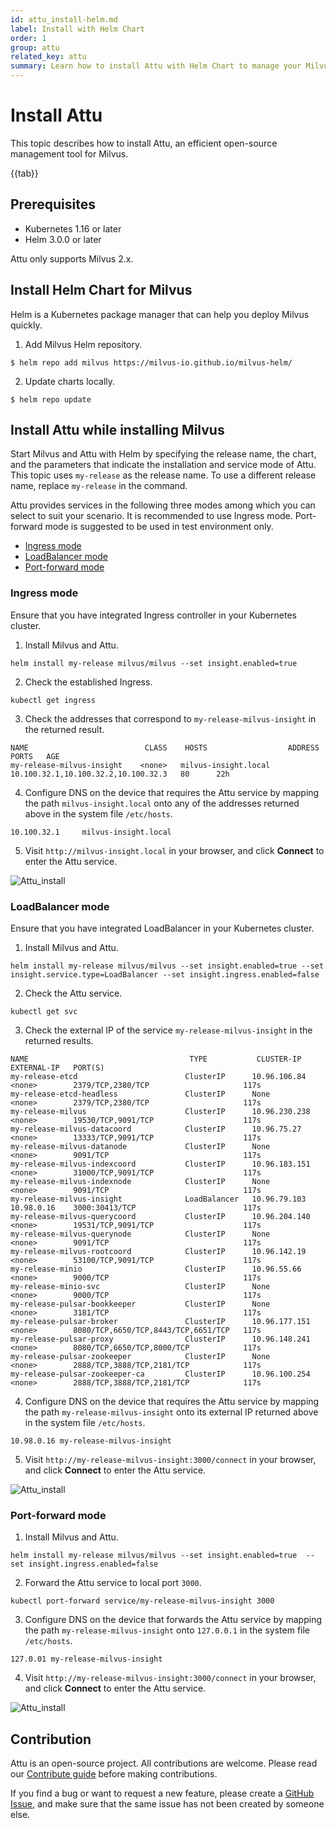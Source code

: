 ```yaml
---
id: attu_install-helm.md
label: Install with Helm Chart
order: 1
group: attu
related_key: attu
summary: Learn how to install Attu with Helm Chart to manage your Milvus service.
---
```


# Install Attu

This topic describes how to install Attu, an efficient open-source management tool for Milvus.

{{tab}}

## Prerequisites

- Kubernetes 1.16 or later
- Helm 3.0.0 or later

<div class="alert note">
Attu only supports Milvus 2.x.
</div>

## Install Helm Chart for Milvus

Helm is a Kubernetes package manager that can help you deploy Milvus quickly.

1. Add Milvus Helm repository.

```
$ helm repo add milvus https://milvus-io.github.io/milvus-helm/
```

2. Update charts locally.

```
$ helm repo update
```

## Install Attu while installing Milvus

Start Milvus and Attu with Helm by specifying the release name, the chart, and the parameters that indicate the installation and service mode of Attu. This topic uses `my-release` as the release name. To use a different release name, replace `my-release` in the command.

Attu provides services in the following three modes among which you can select to suit your scenario. It is recommended to use Ingress mode. Port-forward mode is suggested to be used in test environment only.

- [Ingress mode](#Ingress-mode)
- [LoadBalancer mode](#LoadBalancer-mode)
- [Port-forward mode](#Port-forward-mode)

### Ingress mode

Ensure that you have integrated Ingress controller in your Kubernetes cluster.

1. Install Milvus and Attu.

```
helm install my-release milvus/milvus --set insight.enabled=true
```

2. Check the established Ingress.

```
kubectl get ingress
```

3. Check the addresses that correspond to `my-release-milvus-insight` in the returned result.

```
NAME                          CLASS    HOSTS                  ADDRESS                               PORTS   AGE
my-release-milvus-insight    <none>   milvus-insight.local   10.100.32.1,10.100.32.2,10.100.32.3   80      22h
```

4. Configure DNS on the device that requires the Attu service by mapping the path `milvus-insight.local` onto any of the addresses returned above in the system file `/etc/hosts`.

```
10.100.32.1     milvus-insight.local
```

5. Visit `http://milvus-insight.local` in your browser, and click **Connect** to enter the Attu service.

![Attu_install](../../../../assets/attu/insight_install.png "Connect to the Attu service in Ingress mode.")

### LoadBalancer mode

Ensure that you have integrated LoadBalancer in your Kubernetes cluster.

1. Install Milvus and Attu.

```
helm install my-release milvus/milvus --set insight.enabled=true --set insight.service.type=LoadBalancer --set insight.ingress.enabled=false
```

2. Check the Attu service.

```
kubectl get svc
```

3. Check the external IP of the service `my-release-milvus-insight` in the returned results.

```
NAME                                    TYPE           CLUSTER-IP      EXTERNAL-IP   PORT(S)
my-release-etcd                        ClusterIP      10.96.106.84    <none>        2379/TCP,2380/TCP                     117s
my-release-etcd-headless               ClusterIP      None            <none>        2379/TCP,2380/TCP                     117s
my-release-milvus                      ClusterIP      10.96.230.238   <none>        19530/TCP,9091/TCP                    117s
my-release-milvus-datacoord            ClusterIP      10.96.75.27     <none>        13333/TCP,9091/TCP                    117s
my-release-milvus-datanode             ClusterIP      None            <none>        9091/TCP                              117s
my-release-milvus-indexcoord           ClusterIP      10.96.183.151   <none>        31000/TCP,9091/TCP                    117s
my-release-milvus-indexnode            ClusterIP      None            <none>        9091/TCP                              117s
my-release-milvus-insight              LoadBalancer   10.96.79.103    10.98.0.16    3000:30413/TCP                        117s
my-release-milvus-querycoord           ClusterIP      10.96.204.140   <none>        19531/TCP,9091/TCP                    117s
my-release-milvus-querynode            ClusterIP      None            <none>        9091/TCP                              117s
my-release-milvus-rootcoord            ClusterIP      10.96.142.19    <none>        53100/TCP,9091/TCP                    117s
my-release-minio                       ClusterIP      10.96.55.66     <none>        9000/TCP                              117s
my-release-minio-svc                   ClusterIP      None            <none>        9000/TCP                              117s
my-release-pulsar-bookkeeper           ClusterIP      None            <none>        3181/TCP                              117s
my-release-pulsar-broker               ClusterIP      10.96.177.151   <none>        8080/TCP,6650/TCP,8443/TCP,6651/TCP   117s
my-release-pulsar-proxy                ClusterIP      10.96.148.241   <none>        8080/TCP,6650/TCP,8000/TCP            117s
my-release-pulsar-zookeeper            ClusterIP      None            <none>        2888/TCP,3888/TCP,2181/TCP            117s
my-release-pulsar-zookeeper-ca         ClusterIP      10.96.100.254   <none>        2888/TCP,3888/TCP,2181/TCP            117s
```

4. Configure DNS on the device that requires the Attu service by mapping the path `my-release-milvus-insight` onto its external IP returned above in the system file `/etc/hosts`.

```
10.98.0.16 my-release-milvus-insight
```

5. Visit `http://my-release-milvus-insight:3000/connect` in your browser, and click **Connect** to enter the Attu service.

![Attu_install](../../../../assets/attu/insight_install.png "Connect to the Attu service in LoadBalancer mode.")

### Port-forward mode

1. Install Milvus and Attu.

```
helm install my-release milvus/milvus --set insight.enabled=true  --set insight.ingress.enabled=false
```

2. Forward the Attu service to local port `3000`.

```
kubectl port-forward service/my-release-milvus-insight 3000
```

3. Configure DNS on the device that forwards the Attu service by mapping the path `my-release-milvus-insight` onto `127.0.0.1` in the system file `/etc/hosts`.

```
127.0.01 my-release-milvus-insight
```

4. Visit `http://my-release-milvus-insight:3000/connect` in your browser, and click **Connect** to enter the Attu service.

![Attu_install](../../../../assets/attu/insight_install.png "Connect to the Attu service in port-forward mode.")

## Contribution

Attu is an open-source project. All contributions are welcome. Please read our [Contribute guide](https://github.com/zilliztech/attu) before making contributions.

If you find a bug or want to request a new feature, please create a [GitHub Issue](https://github.com/zilliztech/attu), and make sure that the same issue has not been created by someone else.
